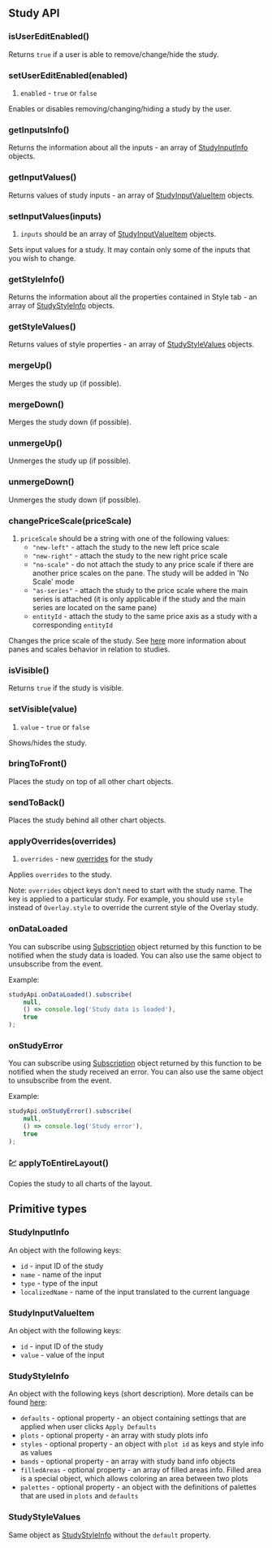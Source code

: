 ## Study API

### isUserEditEnabled()

Returns `true` if a user is able to remove/change/hide the study.

### setUserEditEnabled(enabled)

1. `enabled` - `true` or `false`

Enables or disables removing/changing/hiding a study by the user.

### getInputsInfo()

Returns the information about all the inputs - an array of [StudyInputInfo](#studyinputinfo) objects.

### getInputValues()

Returns values of study inputs - an array of [StudyInputValueItem](#studyinputvalueitem) objects.

### setInputValues(inputs)

1. `inputs` should be an array of [StudyInputValueItem](#studyinputvalueitem) objects.

Sets input values for a study. It may contain only some of the inputs that you wish to change.

### getStyleInfo()

Returns the information about all the properties contained in Style tab - an array of [StudyStyleInfo](#studystyleinfo) objects.

### getStyleValues()

Returns values of style properties - an array of [StudyStyleValues](#studystylevalues) objects.

### mergeUp()

Merges the study up (if possible).

### mergeDown()

Merges the study down (if possible).

### unmergeUp()

Unmerges the study up (if possible).

### unmergeDown()

Unmerges the study down (if possible).

### changePriceScale(priceScale)

1. `priceScale` should be a string with one of the following values:
    * `"new-left"` - attach the study to the new left price scale
    * `"new-right"` - attach the study to the new right price scale
    * `"no-scale"` - do not attach the study to any price scale if there are another price scales on the pane. The study will be added in 'No Scale' mode
    * `"as-series"` - attach the study to the price scale where the main series is attached (it is only applicable if the study and the main series are located on the same pane)
    * `entityId` - attach the study to the same price axis as a study with a corresponding `entityId`

Changes the price scale of the study. See [here](Panes-And-Scales-Behavior) more information about panes and scales behavior in relation to studies.

### isVisible()

Returns `true` if the study is visible.

### setVisible(value)

1. `value` - `true` or `false`

Shows/hides the study.

### bringToFront()

Places the study on top of all other chart objects.

### sendToBack()

Places the study behind all other chart objects.

### applyOverrides(overrides)

1. `overrides` - new [overrides](Studies-Overrides) for the study

Applies `overrides` to the study.

Note: `overrides` object keys don’t need to start with the study name. The key is applied to a particular study.
For example, you should use `style` instead of `Overlay.style` to override the current style of the Overlay study.

### onDataLoaded

You can subscribe using [Subscription](Subscription) object returned by this function to be notified when the study data is loaded. You can also use the same object to unsubscribe from the event.

Example:

```javascript
studyApi.onDataLoaded().subscribe(
    null,
    () => console.log('Study data is loaded'),
    true
);
```

### onStudyError

You can subscribe using [Subscription](Subscription) object returned by this function to be notified when the study received an error. You can also use the same object to unsubscribe from the event.

Example:

```javascript
studyApi.onStudyError().subscribe(
    null,
    () => console.log('Study error'),
    true
);
```

### :chart: applyToEntireLayout()

Copies the study to all charts of the layout.

## Primitive types

### StudyInputInfo

An object with the following keys:

* `id` - input ID of the study
* `name` - name of the input
* `type` - type of the input
* `localizedName` - name of the input translated to the current language

### StudyInputValueItem

An object with the following keys:

* `id` - input ID of the study
* `value` - value of the input

### StudyStyleInfo

An object with the following keys (short description). More details can be found [here](Custom-Studies-Metainfo):

* `defaults` - optional property - an object containing settings that are applied when user clicks `Apply Defaults`
* `plots` - optional property - an array with study plots info
* `styles` - optional property - an object with `plot id` as keys and style info as values
* `bands` - optional property - an array with study band info objects
* `filledAreas` - optional property - an array of filled areas info. Filled area is a special object, which allows coloring an area between two plots
* `palettes` - optional property - an object with the definitions of palettes that are used in `plots` and `defaults`

### StudyStyleValues

Same object as [StudyStyleInfo](#studystyleinfo) without the `default` property.
